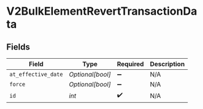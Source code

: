 # V2BulkElementRevertTransactionData


## Fields

| Field               | Type                | Required            | Description         |
| ------------------- | ------------------- | ------------------- | ------------------- |
| `at_effective_date` | *Optional[bool]*    | :heavy_minus_sign:  | N/A                 |
| `force`             | *Optional[bool]*    | :heavy_minus_sign:  | N/A                 |
| `id`                | *int*               | :heavy_check_mark:  | N/A                 |
